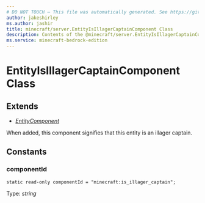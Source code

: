 ```yaml
---
# DO NOT TOUCH — This file was automatically generated. See https://github.com/mojang/minecraftapidocsgenerator to modify descriptions, examples, etc.
author: jakeshirley
ms.author: jashir
title: minecraft/server.EntityIsIllagerCaptainComponent Class
description: Contents of the @minecraft/server.EntityIsIllagerCaptainComponent class.
ms.service: minecraft-bedrock-edition
---
```

# EntityIsIllagerCaptainComponent Class

## Extends
- [*EntityComponent*](EntityComponent.md)

When added, this component signifies that this entity is an illager captain.

## Constants

### **componentId**
`static read-only componentId = "minecraft:is_illager_captain";`

Type: *string*
